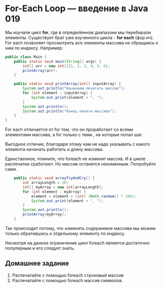 # For-Each Loop — введение в Java 019

Мы изучали цикл **for**, где в определённом диапазоне мы перебирали элементы. Существует брат уже изученного цикла - **for each** (фор ич). For each позволяет просмотреть все элементы массива не обращаясь к ним по индексу. Например:

```Java
public class Main {
    public static void main(String[] args) {
        int[] arr = new int[]{1, 2, 3, 4, 5, 6};
        printArray(arr);
    }

    public static void printArray(int[] inputArray) {
        System.out.println("Начинаем печатать массив");
        for (int element : inputArray) {
            System.out.print(element + ", ");
        }
        System.out.println();
        System.out.println("Конец печати массива");
    }
}
```

For each отличается от for тем, что он проработает со всеми элементами массива, а for только с теми , на которые попал шаг.

Выгодное отличие, благодаря этому нам не надо указывать с какого элемента начинать работать и длину массива.

Единственное, помните, что foreach не изменит массив. И в цикле распечатки сработают. Но массив останется неизменным. Попробуйте сами.

```Java
    public static void arrayTryAndCry() {
        int arrayLength = 10;
        int[] myArray = new int[arrayLength];
        for (int element : myArray) {
            element = element + (int) (Math.random() * 100);
            System.out.print(element + ", ");
        }
        System.out.println();
        printArray(myArray);
    }  
```

Так происходит потому, что изменить содержимое массива мы можем только обратившись к отдельному элементу по индексу.

Несмотря на данное ограничение цикл foreach является достаточно популярным и его следует знать. 

## Домашнее задание

1. Распечатайте с помощью foreach строковый массив
2. Распечатайте с помощью foreach массив символов.

